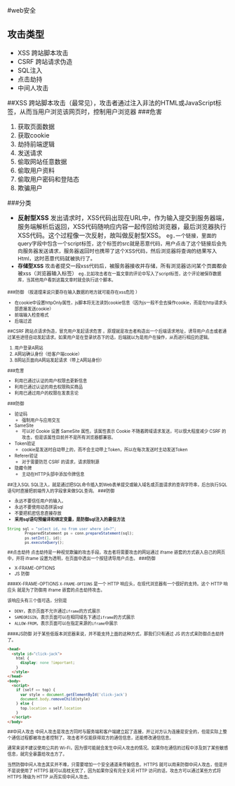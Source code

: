 #web安全
## 攻击类型
 - XSS 跨站脚本攻击
 - CSRF  跨站请求伪造
 - SQL注入
 - 点击劫持
 - 中间人攻击

##XSS
跨站脚本攻击（最常见），攻击者通过注入非法的HTML或JavaScript标签，从而当用户浏览该网页时，控制用户浏览器 
###危害
1. 获取页面数据
2. 获取cookie
3. 劫持前端逻辑
4. 发送请求
5. 偷取网站任意数据
6. 偷取用户资料
7. 偷取用户密码和登陆态
8. 欺骗用户

###分类
- **反射型XSS**
发出请求时，XSS代码出现在URL中，作为输入提交到服务器端，服务端解析后返回，XSS代码随响应内容一起传回给浏览器，最后浏览器执行XSS代码。这个过程像一次反射，故叫做反射型XSS。
`eg.`<small>一个链接，里面的query字段中包含一个script标签，这个标签的src就是恶意代码，用户点击了这个链接后会先向服务器发送请求，服务器返回时也携带了这个XSS代码，然后浏览器将查询的结果写入Html，这时恶意代码就被执行了。
- **存储型XSS**
攻击者提交一段xss代码后，被服务器接收并存储，所有浏览器访问某个页面都会被xss（浏览器输入标签） 
`eg.`<small>比如攻击者在一篇文章的评论中写入了script标签，这个评论被保存数据库，当其他用户看到这篇文章时就会执行这个脚本。

###防御
（按道理来说只要存在输入数据的地方就可能存在xss危险 ）
- 在cookie中设置httpOnly属性，js脚本将无法读到cookie信息（因为js一般不会去操作cookie，而是在http请求头部直接发送cookie） 
- 前端输入检查格式 
- 后端过滤 

##CSRF
跨站点请求伪造，冒充用户发起请求危害 。原理就是攻击者构造出一个后端请求地址，诱导用户点击或者通过某些途径自动发起请求。如果用户是在登录状态下的话，后端就以为是用户在操作，从而进行相应的逻辑。
1. 用户登录A网站
2. A网站确认身份（给客户端cookie）
3. B网站页面向A网站发起请求（带上A网站身份）

###危害
- 利用已通过认证的用户权限去更新信息 
- 利用已通过认证的用去权限购买商品 
- 利用已通过用户的权限在发表言论 

###防御
- 验证码
	- 强制用户与应用交互 
- SameSite
   - 可以对 Cookie 设置 SameSite 属性。该属性表示 Cookie 不随着跨域请求发送，可以很大程度减少 CSRF 的攻击，但是该属性目前并不是所有浏览器都兼容。
- Token验证
   - cookie是发送时自动带上的，而不会主动带上Token，所以在每次发送时主动发送Token
- Referer验证
   - 对于需要防范 CSRF 的请求，请求限制源
- 隐藏令牌
   - 主动在HTTP头部中添加令牌信息


##注入SQL
SQL注入，就是通过把SQL命令插入到Web表单提交或输入域名或页面请求的查询字符串，后台执行SQL语句时直接把前端传入的字段拿来做SQL查询。
###防御
 - 永远不要信任用户的输入。
 - 永远不要使用动态拼装sql
 - 不要把机密信息直接存放
 - **采用sql语句预编译和绑定变量，是防御sql注入的最佳方法**
```javascript
String sql = "select id, no from user where id=?";
        PreparedStatement ps = conn.prepareStatement(sql);
        ps.setInt(1, id);
        ps.executeQuery();
```
##点击劫持
点击劫持是一种视觉欺骗的攻击手段。攻击者将需要攻击的网站通过 iframe 嵌套的方式嵌入自己的网页中，并将 iframe 设置为透明，在页面中透出一个按钮诱导用户点击。
###防御
 - X-FRAME-OPTIONS
 - JS 防御

####X-FRAME-OPTIONS
`X-FRAME-OPTIONS` 是一个 HTTP 响应头，在现代浏览器有一个很好的支持。这个 HTTP 响应头 就是为了防御用 iframe 嵌套的点击劫持攻击。

该响应头有三个值可选，分别是
 - `DENY`，表示页面不允许通过`iframe`的方式展示
 - `SAMEORIGIN`，表示页面可以在相同域名下通过`iframe`的方式展示
 - `ALLOW-FROM`，表示页面可以在指定来源的`iframe`中展示

####JS防御
对于某些低版本浏览器来说，并不能支持上面的这种方式，那我们只有通过 JS 的方式来防御点击劫持了。
```html
<head>
  <style id="click-jack">
    html {
      display: none !important;
    }
  </style>
</head>
<body>
  <script>
    if (self == top) {
      var style = document.getElementById('click-jack')
      document.body.removeChild(style)
    } else {
      top.location = self.location
    }
  </script>
</body>
```
##中间人攻击
中间人攻击是攻击方同时与服务端和客户端建立起了连接，并让对方认为连接是安全的，但是实际上整个通信过程都被攻击者控制了。攻击者不仅能获得双方的通信信息，还能修改通信信息。

通常来说不建议使用公共的 Wi-Fi，因为很可能就会发生中间人攻击的情况。如果你在通信的过程中涉及到了某些敏感信息，就完全暴露给攻击方了。

当然防御中间人攻击其实并不难，只需要增加一个安全通道来传输信息。HTTPS 就可以用来防御中间人攻击，但是并不是说使用了 HTTPS 就可以高枕无忧了，因为如果你没有完全关闭 HTTP 访问的话，攻击方可以通过某些方式将 HTTPS 降级为 HTTP 从而实现中间人攻击。